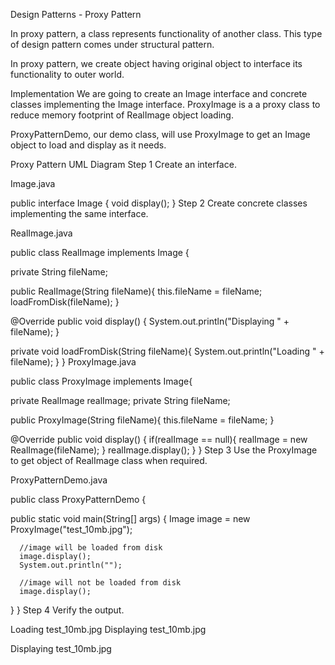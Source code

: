 Design Patterns - Proxy Pattern
 
In proxy pattern, a class represents functionality of another class. This type of design pattern comes under structural pattern.

In proxy pattern, we create object having original object to interface its functionality to outer world.

Implementation
We are going to create an Image interface and concrete classes implementing the Image interface. ProxyImage is a a proxy class to reduce memory footprint of RealImage object loading.

ProxyPatternDemo, our demo class, will use ProxyImage to get an Image object to load and display as it needs.

Proxy Pattern UML Diagram
Step 1
Create an interface.

Image.java

public interface Image {
   void display();
}
Step 2
Create concrete classes implementing the same interface.

RealImage.java

public class RealImage implements Image {

   private String fileName;

   public RealImage(String fileName){
      this.fileName = fileName;
      loadFromDisk(fileName);
   }

   @Override
   public void display() {
      System.out.println("Displaying " + fileName);
   }

   private void loadFromDisk(String fileName){
      System.out.println("Loading " + fileName);
   }
}
ProxyImage.java

public class ProxyImage implements Image{

   private RealImage realImage;
   private String fileName;

   public ProxyImage(String fileName){
      this.fileName = fileName;
   }

   @Override
   public void display() {
      if(realImage == null){
         realImage = new RealImage(fileName);
      }
      realImage.display();
   }
}
Step 3
Use the ProxyImage to get object of RealImage class when required.

ProxyPatternDemo.java

public class ProxyPatternDemo {
	
   public static void main(String[] args) {
      Image image = new ProxyImage("test_10mb.jpg");

      //image will be loaded from disk
      image.display(); 
      System.out.println("");
      
      //image will not be loaded from disk
      image.display(); 	
   }
}
Step 4
Verify the output.

Loading test_10mb.jpg
Displaying test_10mb.jpg

Displaying test_10mb.jpg